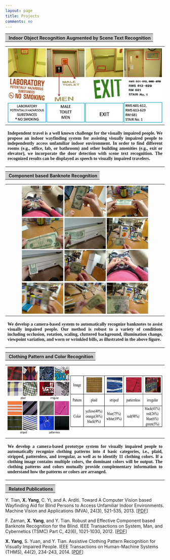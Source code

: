 ```yaml
---
layout: page
title: Projects
comments: no
---
```


<table width="650" border="0" align="center">
<tr>
<th align="left" bgcolor="#CCCCCC" scope="col">&nbsp;<strong class="style16">Indoor Object Recognition Augmented by Scene Text Recognition</strong></th>
</tr>
</table>

<table width="650" border="0" align="center">
<tr>
<th scope="col"><img src="Context_Door.jpg" width="500" height="237"></th>
</tr>

<tr>
<th><p style="font-family: times" align="justify">Independent travel is a well known challenge for the visually impaired people. We propose an indoor wayfinding system for assisting visually impaired people to independently access unfamiliar indoor environment. In order to find different rooms (e.g., office, lab, or bathroom) and other building amenities (e.g., exit or elevator), we incorporate the door detection with scene text recognition. The recognized results can be displayed as speech to visually impaired travelers.</p></th>
</tr>
</table>



<table width="650" border="0" align="center">
<tr>
<th align="left" bgcolor="#CCCCCC" scope="col">&nbsp;<strong class="style16">Component based Banknote Recognition</strong></th>
</tr>
</table>

<table width="650" border="0" align="center">
<tr>
<th scope="col"><img src="Banknotes.jpg" width="400" height="405"></th>
</tr>

<tr>
<th><p style="font-family: times" align="justify">We develop a camera-based system to automatically recognize banknotes to assist visually impaired people. Our method is robust to a variety of conditions including occlusion, rotation, scaling, cluttered background, illumination change, viewpoint variation, and worn or wrinkled bills, as illustrated in the above figure.</p></th>
</tr>
</table>



<table width="650" border="0" align="center">
<tr>
<th align="left" bgcolor="#CCCCCC" scope="col">&nbsp;<strong class="style16">Clothing Pattern and Color Recognition</strong></th>
</tr>
</table>

<table width="650" border="0" align="center">
<tr>
<th scope="col"><img src="Clothing_Patterns.jpg" width="650" height="220"></th>
</tr>

<tr>
<th><p style="font-family: times" align="justify">We develop a camera-based prototype system for visually impaired people to automatically recognize clothing patterns into 4 basic categories, i.e., plaid, stripped, patternless, and irregular, as well as to identify 11 clothing colors. If a clothing image contains multiple colors, the dominant colors will be output. The clothing patterns and colors mutually provide complementary information to understand how the patterns or colors are arranged.</p></th>
</tr>
</table>



<table width="650" border="0" align="center">
<tr>
<th align="left" bgcolor="#CCCCCC" scope="col">&nbsp;<strong class="style16">Related Publications</strong></th>
</tr>
</table>

Y. Tian, **X. Yang**, C. Yi, and A. Arditi. Toward A Computer Vision based Wayfinding Aid for Blind Persons to Access Unfamiliar Indoor Environments. Machine Vision and Applications (MVA), 24(3), 521-535, 2013. [[PDF](/publications/papers/Navigation_MVA.pdf)]

F. Zaman, **X. Yang**, and Y. Tian. Robust and Effective Component based Banknote Recognition for the Blind. IEEE Transactions on System, Man, and Cybernetics (TSMC) Part C, 42(6), 1021-1030, 2012. [[PDF](/publications/papers/Banknote_TSMC.pdf)]

**X. Yang**, S. Yuan, and Y. Tian. Assistive Clothing Pattern Recognition for Visually Impaired People. IEEE Transactions on Human-Machine Systems (THMS), 44(2), 234-243, 2014. [[PDF](/publications/papers/Clothing_Patterns.pdf)]